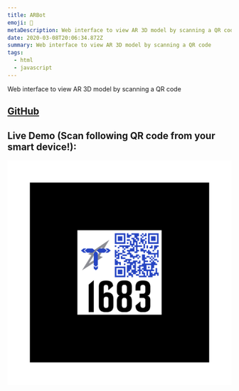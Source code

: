 ```yaml
---
title: ARBot
emoji: 🤖
metaDescription: Web interface to view AR 3D model by scanning a QR code
date: 2020-03-08T20:06:34.872Z
summary: Web interface to view AR 3D model by scanning a QR code
tags:
  - html
  - javascript
---
```

Web interface to view AR 3D model by scanning a QR code

## [GitHub](https://github.com/shiv213/ARBot)

## Live Demo (Scan following QR code from your smart device!):

![arbot_qrcode](https://raw.githubusercontent.com/shiv213/ARBot/master/pattern-center.png "arbot_qrcode")